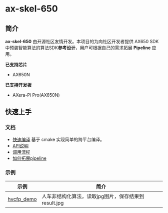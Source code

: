 # ax-skel-650
 
## 简介

**ax-skel-650** 由开源社区友情开发。本项目的为向社区开发者提供 AX650 SDK 中预装智能算法的算法SDK**参考设计**，用户可根据自己的需求拓展 **Pipeline** 应用。

**已支持芯片**
- AX650N

**已支持开发板**
- AXera-Pi Pro(AX650N)

## 快速上手

### 文档

- [快速编译](docs/compile.md)  基于 cmake 实现简单的跨平台编译。
- [API说明](docs/api.md)
- [调用流程](docs/flowchart.md)
- [如何拓展pipeline](docs/pipeline.md)

### 示例

| 示例                                | 简介                               |
|-----------------------------------|----------------------------------|
| [hvcfp_demo](demo/hvcfp_demo.cpp) | 人车非结构化算法，读取jpg图片，保存结果到result.jpg |
